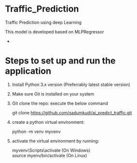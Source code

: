 # Traffic_Prediction

Traffic Prediction using deep Learning

This model is developed based on MLPRegressor

- 
# Steps to set up and run the application

1. Install Python 3.x version (Preferrably latest stable version)
2. Make sure Git is installed on your system
3. Git clone the repo: execute the below command
   
     git clone https://github.com/sadumkudi/ai_predict_traffic.git
5. create a python virtual environment:

   python -m venv myvenv 
7. activate the virtual environment by running:
   
    myvenv\Scripts\activate (On Windows)  
    source myenv/bin/activate (On Linux)





